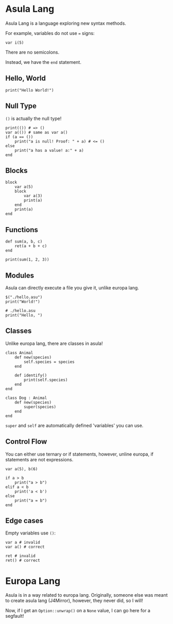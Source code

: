 # Asula Lang
Asula Lang is a language exploring new syntax methods.

For example, variables do not use `=` signs:
```
var i(5)
```

There are no semicolons.

Instead, we have the `end` statement.

## Hello, World
```
print("Hello World!")
```

## Null Type
`()` is actually the null type! 
```
print(()) # => ()
var a(()) # same as var a()
if (a == ())
    print("a is null! Proof: " + a) # <= ()
else
    print("a has a value! a:" + a)
end
```

## Blocks
```
block
    var a(5)
    block
        var a(3)
        print(a)
    end
    print(a)
end
```

## Functions
```
def sum(a, b, c)
    ret(a + b + c)
end

print(sum(1, 2, 3))
```

## Modules
Asula can directly execute a file you give it, unlike europa lang.
```
$("./hello.asu")
print("World!")

# ./hello.asu
print("Hello, ")
```

## Classes
Unlike europa lang, there are classes in asula!
```
class Animal
    def new(species)
        self.species = species
    end

    def identify()
        print(self.species)
    end
end

class Dog : Animal
    def new(species)
        super(species)
    end
end
```

`super` and `self` are automatically defined 'variables' you can use.

## Control Flow
You can either use ternary or if statements, however, unline europa, if statements are not expressions.
```
var a(5), b(6)

if a > b
    print("a > b")
elif a < b
    print('a < b')
else
    print("a = b")
end
```

## Edge cases
Empty variables use `()`:
```
var a # invalid
var a() # correct

ret # invalid
ret() # correct
```

# Europa Lang
Asula is in a way related to europa lang. Originally, someone else was meant to create asula lang (J4Mirror), however, they never did, so I will!

Now, if I get an `Option::unwrap()` on a `None` value, I can go here for a segfault!